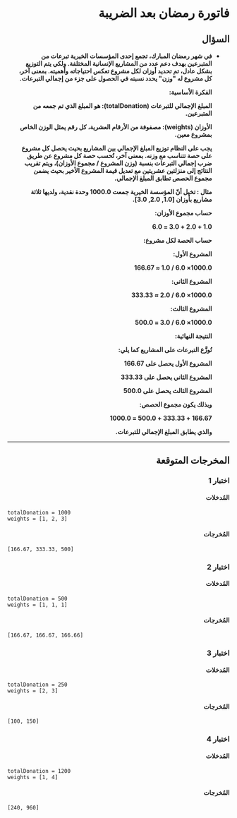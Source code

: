 # <div dir="rtl">فاتورة رمضان بعد الضريبة</div>

## <div dir="rtl">السؤال</div>

<ul dir="rtl">
<li>
<b>
في شهر رمضان المبارك، تجمع إحدى المؤسسات الخيرية تبرعات من المتبرعين بهدف دعم عدد من المشاريع الإنسانية المختلفة. ولكي يتم التوزيع بشكل عادل، تم تحديد أوزان لكل مشروع تعكس احتياجاته وأهميته. بمعنى آخر، كل مشروع له "وزن" يحدد نسبته في الحصول على جزء من إجمالي التبرعات.

الفكرة الأساسية:

المبلغ الإجمالي للتبرعات (totalDonation): هو المبلغ الذي تم جمعه من المتبرعين.

الأوزان (weights): مصفوفة من الأرقام العشرية، كل رقم يمثل الوزن الخاص بمشروع معين.

يجب على النظام توزيع المبلغ الإجمالي بين المشاريع بحيث يحصل كل مشروع على حصة تتناسب مع وزنه. بمعنى آخر، تُحسب حصة كل مشروع عن طريق ضرب إجمالي التبرعات بنسبة (وزن المشروع / مجموع الأوزان)، ويتم تقريب النتائج إلى منزلتين عشريتين مع تعديل قيمة المشروع الأخير بحيث يضمن مجموع الحصص تطابق المبلغ الإجمالي.

مثال :
تخيل أنّ المؤسسة الخيرية جمعت 1000.0 وحدة نقدية، ولديها ثلاثة مشاريع بأوزان [1.0, 2.0, 3.0].

حساب مجموع الأوزان:

1.0 + 2.0 + 3.0 = 6.0

حساب الحصة لكل مشروع:

المشروع الأول:

1000.0× 6.0 / 1.0 ≈ 166.67

المشروع الثاني:

1000.0× 6.0 / 2.0​ ≈ 333.33

المشروع الثالث:

1000.0× 6.0 / 3.0 = 500.0

النتيجة النهائية:

تُوزَّع التبرعات على المشاريع كما يلي:

المشروع الأول يحصل على 166.67

المشروع الثاني يحصل على 333.33

المشروع الثالث يحصل على 500.0

وبذلك يكون مجموع الحصص:

166.67 + 333.33 + 500.0 = 1000.0

والذي يطابق المبلغ الإجمالي للتبرعات.

</b>
</li>
</ul>

---

## <div dir="rtl">المخرجات المتوقعة</div>

### <div dir="rtl">اختبار 1</div>

#### <div dir="rtl">المُدخلات</div>

```text
totalDonation = 1000
weights = [1, 2, 3]
```

#### <div dir="rtl">المُخرجات</div>

```text
[166.67, 333.33, 500]
```

### <div dir="rtl">اختبار 2</div>

#### <div dir="rtl">المُدخلات</div>

```text
totalDonation = 500
weights = [1, 1, 1]
```

#### <div dir="rtl">المُخرجات</div>

```text
[166.67, 166.67, 166.66]
```

### <div dir="rtl">اختبار 3</div>

#### <div dir="rtl">المُدخلات</div>

```text
totalDonation = 250
weights = [2, 3]
```

#### <div dir="rtl">المُخرجات</div>

```text
[100, 150]
```

### <div dir="rtl">اختبار 4</div>

#### <div dir="rtl">المُدخلات</div>

```text
totalDonation = 1200
weights = [1, 4]
```

#### <div dir="rtl">المُخرجات</div>

```text
[240, 960]
```